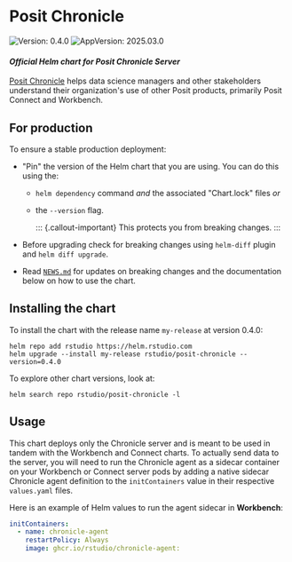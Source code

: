 # Posit Chronicle

![Version: 0.4.0](https://img.shields.io/badge/Version-0.4.0-informational?style=flat-square) ![AppVersion: 2025.03.0](https://img.shields.io/badge/AppVersion-2025.03.0-informational?style=flat-square)

#### _Official Helm chart for Posit Chronicle Server_

[Posit Chronicle](https://docs.posit.co/chronicle/) helps data science managers and other stakeholders understand their
organization's use of other Posit products, primarily Posit Connect and
Workbench.

## For production

To ensure a stable production deployment:

* "Pin" the version of the Helm chart that you are using. You can do this using the:
  * `helm dependency` command *and* the associated "Chart.lock" files *or*
  * the `--version` flag.
 
    ::: {.callout-important}
    This protects you from breaking changes.
    :::

* Before upgrading check for breaking changes using `helm-diff` plugin and `helm diff upgrade`.
* Read [`NEWS.md`](./NEWS.md) for updates on breaking changes and the documentation below on how to use the chart.

## Installing the chart

To install the chart with the release name `my-release` at version 0.4.0:

```{.bash}
helm repo add rstudio https://helm.rstudio.com
helm upgrade --install my-release rstudio/posit-chronicle --version=0.4.0
```

To explore other chart versions, look at:

```{.bash}
helm search repo rstudio/posit-chronicle -l
```

## Usage

This chart deploys only the Chronicle server and is meant to be used in tandem
with the Workbench and Connect charts. To actually send data to the server, you
will need to run the Chronicle agent as a sidecar container on your
Workbench or Connect server pods by adding a native sidecar Chronicle agent
definition to the `initContainers` value in their respective `values.yaml` files.

Here is an example of Helm values to run the agent sidecar in **Workbench**:

```yaml
initContainers:
  - name: chronicle-agent
    restartPolicy: Always
    image: ghcr.io/rstudio/chronicle-agent: